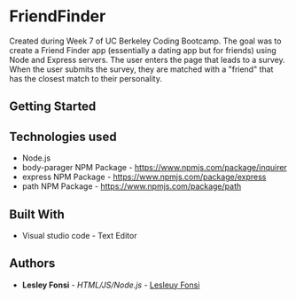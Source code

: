 # FriendFinder

Created during Week 7 of UC Berkeley Coding Bootcamp. The goal was to create a Friend Finder app (essentially a dating app but for friends) 
using Node and Express servers. The user enters the page that leads to a survey. When the user submits the survey, they are matched with
a "friend" that has the closest match to their personality.

## Getting Started

## Technologies used
- Node.js
- body-parager NPM Package - https://www.npmjs.com/package/inquirer
- express NPM Package - https://www.npmjs.com/package/express
- path NPM Package - https://www.npmjs.com/package/path


## Built With

* Visual studio code - Text Editor

## Authors

* **Lesley Fonsi** - *HTML/JS/Node.js* - [Lesleuy Fonsi](https://github.com/lesleyfon/FriendFinder)
